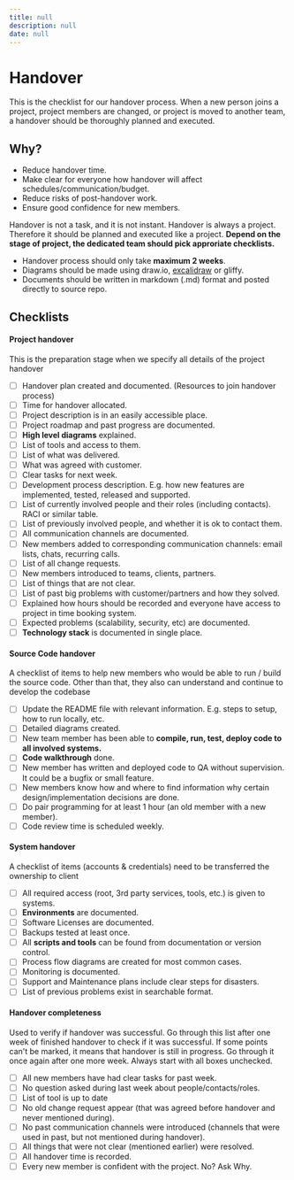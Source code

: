 ```yaml
---
title: null
description: null
date: null
---
```


# Handover

This is the checklist for our handover process. When a new person joins a project, project members are changed, or project is moved to another team, a
handover should be thoroughly planned and executed.

## Why?

- Reduce handover time.
- Make clear for everyone how handover will affect schedules/communication/budget.
- Reduce risks of post-handover work.
- Ensure good confidence for new members.

Handover is not a task, and it is not instant. Handover is always a project. Therefore it should be planned and executed like a project. **Depend on the stage of project, the dedicated team should pick approriate checklists.**

- Handover process should only take **maximum 2 weeks**.
- Diagrams should be made using draw.io, [excalidraw](https://excalidraw.com/) or gliffy.
- Documents should be written in markdown (.md) format and posted directly to source repo.

## Checklists

#### Project handover

This is the preparation stage when we specify all details of the project handover

- [ ] Handover plan created and documented. (Resources to join handover process)
- [ ] Time for handover allocated.
- [ ] Project description is in an easily accessible place.
- [ ] Project roadmap and past progress are documented.
- [ ] **High level diagrams** explained.
- [ ] List of tools and access to them.
- [ ] List of what was delivered.
- [ ] What was agreed with customer.
- [ ] Clear tasks for next week.
- [ ] Development process description. E.g. how new features are implemented, tested, released and supported.
- [ ] List of currently involved people and their roles (including contacts). RACI or similar table.
- [ ] List of previously involved people, and whether it is ok to contact them.
- [ ] All communication channels are documented.
- [ ] New members added to corresponding communication channels: email lists, chats, recurring calls.
- [ ] List of all change requests.
- [ ] New members introduced to teams, clients, partners.
- [ ] List of things that are not clear.
- [ ] List of past big problems with customer/partners and how they solved.
- [ ] Explained how hours should be recorded and everyone have access to project in time booking system.
- [ ] Expected problems (scalability, security, etc) are documented.
- [ ] **Technology stack** is documented in single place.

#### Source Code handover

A checklist of items to help new members who would be able to run / build the source code. Other than that, they also can understand and continue to develop the codebase

- [ ] Update the README file with relevant information. E.g. steps to setup, how to run locally, etc.
- [ ] Detailed diagrams created.
- [ ] New team member has been able to **compile, run, test, deploy code to all involved systems.**
- [ ] **Code walkthrough** done.
- [ ] New member has written and deployed code to QA without supervision. It could be a bugfix or small feature.
- [ ] New members know how and where to find information why certain design/implementation decisions are done.
- [ ] Do pair programming for at least 1 hour (an old member with a new member).
- [ ] Code review time is scheduled weekly.

#### System handover

A checklist of items (accounts & credentials) need to be transferred the ownership to client

- [ ] All required access (root, 3rd party services, tools, etc.) is given to systems.
- [ ] **Environments** are documented.
- [ ] Software Licenses are documented.
- [ ] Backups tested at least once.
- [ ] All **scripts and tools** can be found from documentation or version control.
- [ ] Process flow diagrams are created for most common cases.
- [ ] Monitoring is documented.
- [ ] Support and Maintenance plans include clear steps for disasters.
- [ ] List of previous problems exist in searchable format.

#### Handover completeness

Used to verify if handover was successful. Go through this list after one week of finished handover to check if it was successful. If some points can't be marked, it means that handover is still in progress. Go through it once again after one more week. Always start with all boxes unchecked.

- [ ] All new members have had clear tasks for past week.
- [ ] No question asked during last week about people/contacts/roles.
- [ ] List of tool is up to date
- [ ] No old change request appear (that was agreed before handover and never mentioned during).
- [ ] No past communication channels were introduced (channels that were used in past, but not mentioned during handover).
- [ ] All things that were not clear (mentioned earlier) were resolved.
- [ ] All handover time is recorded.
- [ ] Every new member is confident with the project. No? Ask Why.
